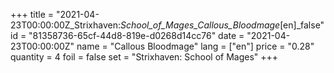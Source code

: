 +++
title = "2021-04-23T00:00:00Z_Strixhaven:_School_of_Mages_Callous_Bloodmage_[en]_false"
id = "81358736-65cf-44d8-819e-d0268d14cc76"
date = "2021-04-23T00:00:00Z"
name = "Callous Bloodmage"
lang = ["en"]
price = "0.28"
quantity = 4
foil = false
set = "Strixhaven: School of Mages"
+++
